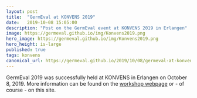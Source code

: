 ```yaml
---
layout: post
title:  "GermEval at KONVENS 2019"
date:   2019-10-08 15:05:00
description: "Post on the GermEval event at KONVENS 2019 in Erlangen"
image: https://germeval.github.io/img/Konvens2019.png
hero_image: https://germeval.github.io/img/Konvens2019.png
hero_height: is-large
published: true
tags: konvens
canonical_url: https://germeval.github.io/2019/10/08/germeval-at-konvens-2019.html
---
```



GermEval 2019 was successfully held at KONVENS in Erlangen on October 8, 2019.
More information can be found on the [workshop webpage](https://2019.konvens.org/germeval) or - of course - on this site.
